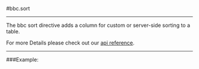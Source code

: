 
#bbc.sort

- - -

The bbc sort directive adds a column for custom or server-side sorting to a table.

For more Details please check out our <a href="/doc#/api/bbc.sort.directive:bbcSort" target="_self">api reference</a>.

- - -

###Example: